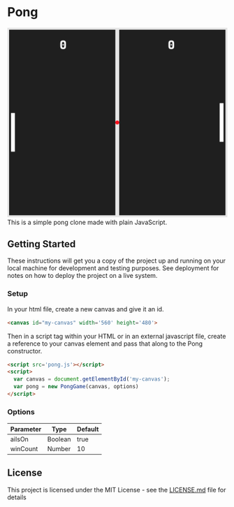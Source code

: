 # Pong
![Alt text](./img/pong.png)
This is a simple pong clone made with plain JavaScript.

## Getting Started

These instructions will get you a copy of the project up and running on your local machine for development and testing purposes. See deployment for notes on how to deploy the project on a live system.

### Setup
In your html file, create a new canvas and give it an id.
```html
<canvas id="my-canvas" width='560' height='480'>
```
Then in a script tag within your HTML or in an external javascript file, create a reference to your canvas element and pass that along to the Pong constructor.

```html
<script src='pong.js'></script>
<script>
  var canvas = document.getElementById('my-canvas');
  var pong = new PongGame(canvas, options)
</script>
```

### Options

| Parameter | Type    | Default |
|-----------|---------|---------|
| aiIsOn    | Boolean | true    |
| winCount  | Number  | 10      |

## License

This project is licensed under the MIT License - see the [LICENSE.md](LICENSE.md) file for details
